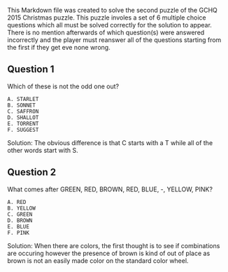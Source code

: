 This Markdown file was created to solve the second puzzle of the GCHQ 2015 Christmas puzzle. This puzzle involes a set of 6 multiple choice questions which all must be solved correctly for the solution to appear.  There is no mention afterwards of which question(s) were answered incorrectly and the player must reanswer all of the questions starting from the first if they get eve none wrong.  

Question 1
----------
Which of these is not the odd one out?

    A. STARLET
    B. SONNET
    C. SAFFRON
    D. SHALLOT
    E. TORRENT
    F. SUGGEST

Solution: The obvious difference is that C starts with a T while all of the  other words start with S.

Question 2
----------
What comes after GREEN, RED, BROWN, RED, BLUE, -, YELLOW, PINK?

    A. RED
    B. YELLOW
    C. GREEN
    D. BROWN
    E. BLUE
    F. PINK

Solution: When there are colors, the first thought is to see if combinations are occuring however the presence of brown is kind of out of place as brown is not an easily made color on the standard color wheel.
